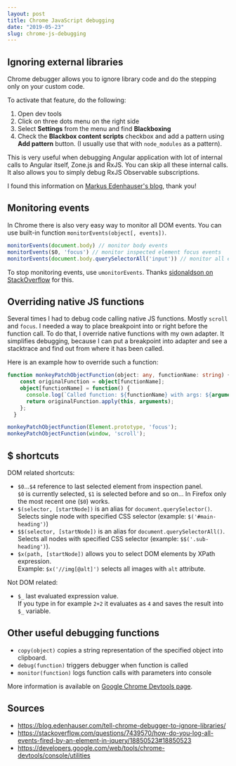 ```yaml
---
layout: post
title: Chrome JavaScript debugging
date: "2019-05-23"
slug: chrome-js-debugging
---
```


## Ignoring external libraries

Chrome debugger allows you to ignore library code and do the stepping only on your custom code.

To activate that feature, do the following:

1. Open dev tools
1. Click on three dots menu on the right side
1. Select **Settings** from the menu and find **Blackboxing**
1. Check the **Blackbox content scripts** checkbox and add a pattern using **Add pattern** button.
(I usually use that with `node_modules` as a pattern).

This is very useful when debugging Angular application with lot of internal calls to Angular itself, Zone.js and RxJS. You can skip all these internal calls. It also allows you to simply debug RxJS Observable subscriptions.

I found this information on [Markus Edenhauser's blog](https://blog.edenhauser.com/tell-chrome-debugger-to-ignore-libraries/), thank you!

## Monitoring events

In Chrome there is also very easy way to monitor all DOM events. You can use built-in function `monitorEvents(object[, events])`.

```javascript
monitorEvents(document.body) // monitor body events
monitorEvents($0, 'focus') // monitor inspected element focus events
monitorEvents(document.body.querySelectorAll('input')) // monitor all events on all inputs on the page
```

To stop monitoring events, use `umonitorEvents`.
Thanks [sidonaldson on StackOverflow](https://stackoverflow.com/questions/7439570/how-do-you-log-all-events-fired-by-an-element-in-jquery/18850523#18850523) for this.

## Overriding native JS functions

Several times I had to debug code calling native JS functions. Mostly `scroll` and `focus`. I needed a way to place breakpoint into or right before the function call. To do that, I override native functions with my own adapter. It simplifies debugging, because I can put a breakpoint into adapter and see a stacktrace and find out from where it has been called.

Here is an example how to override such a function:

```typescript
function monkeyPatchObjectFunction(object: any, functionName: string) {
    const originalFunction = object[functionName];
    object[functionName] = function() {
      console.log(`Called function: ${functionName} with args: ${arguments}`);
      return originalFunction.apply(this, arguments);
    };
  }
```

```javascript
monkeyPatchObjectFunction(Element.prototype, 'focus');
monkeyPatchObjectFunction(window, 'scroll');
```

## $ shortcuts

DOM related shortcuts:

- `$0`...`$4` reference to last selected element from inspection panel.   
`$0` is currently selected, `$1` is selected before and so on... In Firefox only the most recent one (`$0`) works.
- `$(selector, [startNode])` is an alias for `document.querySelector()`.  
Selects single node with specified CSS selector (example: `$('#main-heading')`)
- `$$(selector, [startNode])` is an alias for `document.querySelectorAll()`.  
Selects all nodes with specified CSS selector (example: `$$('.sub-heading')`).
- `$x(path, [startNode])` allows you to select DOM elements by XPath expression.  
Example: `$x('//img[@alt]')` selects all images with `alt` attribute.

Not DOM related:

- `$_` last evaluated expression value.  
    If you type in for example `2+2` it evaluates as `4` and saves the result into `$_` variable.

## Other useful debugging functions

- `copy(object)` copies a string representation of the specified object into clipboard.
- `debug(function)` triggers debugger when function is called
- `monitor(function)` logs function calls with parameters into console

More information is available on [Google Chrome Devtools page](https://developers.google.com/web/tools/chrome-devtools/console/utilities).

## Sources

- <https://blog.edenhauser.com/tell-chrome-debugger-to-ignore-libraries/>
- <https://stackoverflow.com/questions/7439570/how-do-you-log-all-events-fired-by-an-element-in-jquery/18850523#18850523>
- <https://developers.google.com/web/tools/chrome-devtools/console/utilities>

